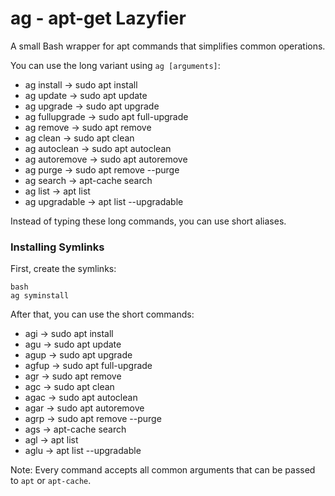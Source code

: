 # ag - apt-get Lazyfier

A small Bash wrapper for apt commands that simplifies common operations.

You can use the long variant using `ag [arguments]`:

- ag install      → sudo apt install
- ag update       → sudo apt update
- ag upgrade      → sudo apt upgrade
- ag fullupgrade  → sudo apt full-upgrade
- ag remove       → sudo apt remove
- ag clean        → sudo apt clean
- ag autoclean    → sudo apt autoclean
- ag autoremove   → sudo apt autoremove
- ag purge        → sudo apt remove --purge
- ag search       → apt-cache search
- ag list         → apt list
- ag upgradable   → apt list --upgradable

Instead of typing these long commands, you can use short aliases.

### Installing Symlinks

First, create the symlinks:

```
bash
ag syminstall
```

After that, you can use the short commands:

- agi     → sudo apt install
- agu     → sudo apt update
- agup    → sudo apt upgrade
- agfup   → sudo apt full-upgrade
- agr     → sudo apt remove
- agc     → sudo apt clean
- agac    → sudo apt autoclean
- agar    → sudo apt autoremove
- agrp    → sudo apt remove --purge
- ags     → apt-cache search
- agl     → apt list
- aglu    → apt list --upgradable

Note: Every command accepts all common arguments that can be passed to `apt` or `apt-cache`.
